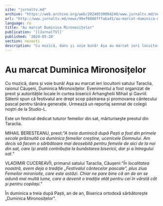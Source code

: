 ```yaml
---
site: "jurnaltv.md"
archive: "https://web.archive.org/web/20240530004240/www.jurnaltv.md/news/99ef6086fffaba41/au-marcat-duminica-mironositelor.html?utm_source=RSS&utm_medium=RSS&utm_campaign=RSS"
url: "http://www.jurnaltv.md/news/99ef6086fffaba41/au-marcat-duminica-mironositelor.html"
language: ro
title: "Au marcat Duminica Mironosițelor"
publication: '[[JurnalTV]]'
published: '2024-05-20'
section: novosti
description: "Cu muzică, dans și voie bună! Așa au marcat ieri locuitorii satului Taraclia, raionul Căușeni, Duminica Mironosiţelor. Evenimentul a fost organizat de preot și autoritățile locale în curtea bisericii Arhanghelii Mihail și Gavriil. Sătenii spun că festivalul are drept scop păstrarea și promovarea cântecului pascal pentru tânăra generație. Urmează un reportaj semnat de colegii noștri de la Studio-L."
---
```


# Au marcat Duminica Mironosițelor

Cu muzică, dans și voie bună! Așa au marcat ieri locuitorii satului Taraclia, raionul Căușeni, Duminica Mironosiţelor. Evenimentul a fost organizat de preot și autoritățile locale în curtea bisericii Arhanghelii Mihail și Gavriil. Sătenii spun că festivalul are drept scop păstrarea și promovarea cântecului pascal pentru tânăra generație. Urmează un reportaj semnat de colegii noștri de la Studio-L.

Este un festival dedicat tuturor femeilor din sat, mărturisește preotul din Taraclia.

MIHAIL BERESTEANU, preot:*"A treia duminică după Paști a fost din primele secole prăznuită ca duminica femeilor creștine, ucenicele Domnului. Am decis să facem o sărbătoare mai deosebită pentru femeile de aici de la noi din sat, care își arată contribuția la bunăstarea bisericii, dar și a întregului sat."*

VLADIMIR CUCEREAVÎI, primarul satului Taraclia, Căușeni:*"În localitatea noastră, avem deja o tradiție „Festivalul cântecelor pascale”, plus ziua Femeilor mironisite, care este astăzi. Chiar ne pare bine că an de an se adună mai multă lume, care a devenit o tradiție atât pentru cei în vârstă cât și pentru copilași."*

În duminica a treia după Paști, an de an, Biserica ortodoxă sărbătorește „Duminica Mironosițelor”.